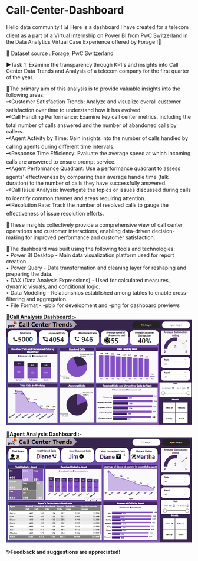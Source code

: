 # Call-Center-Dashboard
Hello data community !
📊 Here is a dashboard l have created for a telecom client as a part of a Virtual Internship on Power BI from PwC Switzerland in the Data Analytics Virtual Case Experience offered by Forage !🚀

🔗 Dataset source : Forage, PwC Switzerland

▶️Task 1: Examine the transparency through KPI's and insights into Call Center Data Trends and Analysis of a telecom company for the first quarter of the year.

💠The primary aim of this analysis is to provide valuable insights into the following areas:<br/>
🗝️Customer Satisfaction Trends: Analyze and visualize overall customer satisfaction over time to understand how it has evolved.<br/>
🗝️Call Handling Performance: Examine key call center metrics, including the total number of calls answered and the number of abandoned calls by callers.<br/>
🗝️Agent Activity by Time: Gain insights into the number of calls handled by calling agents during different time intervals.<br/>
🗝️Response Time Efficiency: Evaluate the average speed at which incoming calls are answered to ensure prompt service.<br/>
🗝️Agent Performance Quadrant: Use a performance quadrant to assess agents' effectiveness by comparing their average handle time (talk duration) to the number of calls they have successfully answered.<br/>
🗝️Call Issue Analysis: Investigate the topics or issues discussed during calls to identify common themes and areas requiring attention.<br/>
🗝️Resolution Rate: Track the number of resolved calls to gauge the effectiveness of issue resolution efforts.<br/>

📌These insights collectively provide a comprehensive view of call
center operations and customer interactions, enabling data-driven
decision-making for improved performance and customer satisfaction.

🔗The dashboard was built using the following tools and technologies:<br/>
• Power BI Desktop - Main data visualization platform used for report creation.<br/>
• Power Query - Data transformation and cleaning layer for reshaping and preparing the data.<br/>
• DAX (Data Analysis Expressions) - Used for calculated measures, dynamic visuals, and conditional logic.<br/>
• Data Modeling - Relationships established among tables to enable cross-filtering and aggregation.<br/>
• File Format - -pbix for development and -png for dashboard previews<br/>

💠<b>Call Analysis Dashboard :-<b>
![Dashboard Preview](https://github.com/SakshiSunilMore/Call-Center-Dashboard/blob/main/Call%20Analysis.png)

💠<b>Agent Analysis Dashboard :-<b>
![Dashboard Preview](https://github.com/SakshiSunilMore/Call-Center-Dashboard/blob/main/Agent%20Analysis.png)

✨Feedback and suggestions are appreciated!
